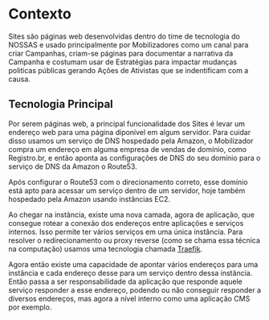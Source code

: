# Contexto

Sites são páginas web desenvolvidas dentro do time de tecnologia do NOSSAS e usado principalmente por Mobilizadores como um canal para criar Campanhas, criam-se páginas para documentar a narrativa da Campanha e costumam usar de Estratégias para impactar mudanças politicas públicas gerando Ações de Ativistas que se indentificam com a causa.


## Tecnologia Principal

Por serem páginas web, a principal funcionalidade dos Sites é levar um endereço web para uma página diponível em algum servidor. Para cuidar disso usamos um serviço de DNS hospedado pela Amazon, o Mobilizador compra um endereço em alguma empresa de vendas de domínio, como Registro.br, e então aponta as configurações de DNS do seu domínio para o  serviço de DNS da Amazon o Route53.

Após configurar o Route53 com o direcionamento correto, esse domínio está apto para acessar um serviço dentro de um servidor, hoje também hospedado pela Amazon usando instâncias EC2.

Ao chegar na instância, existe uma nova camada, agora de aplicação, que consegue rotear a conexão dos endereços entre aplicações e serviços internos. Isso permite ter vários serviços em uma única instância. Para resolver o redirecionamento ou proxy reverse (como se chama essa técnica na computação) usamos uma tecnologia chamada [Traefik](https://doc.traefik.io/traefik/).

Agora então existe uma capacidade de apontar vários endereços para uma instância e cada endereço desse para um serviço dentro dessa instância. Então passa a ser responsabilidade da aplicação que responde aquele serviço responder a esse endereço, podendo ou não conseguir responder a diversos endereços, mas agora a nível interno como uma aplicação CMS por exemplo.